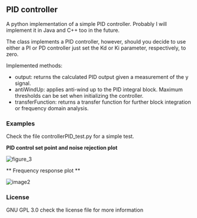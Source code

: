 ## PID controller
A python implementation of a simple PID controller. Probably I will implement it in Java and C++ too in the future.

The class implements a PID controller, however, should you decide to use either a PI or PD controller just set the Kd or Ki parameter, respectively, to zero.

Implemented methods:
- output: returns the calculated PID output given a measurement of the y signal.
- antiWindUp: applies anti-wind up to the PID integral block. Maximum thresholds can be set when initializing the controller.
- transferFunction: returns a transfer function for further block integration or frequency domain analysis.

### Examples
Check the file controllerPID_test.py for a simple test.

**PID control set point and noise rejection plot**

![figure_3](https://cloud.githubusercontent.com/assets/13961654/12498056/fcea2cc2-c09f-11e5-9946-3d149246bad8.png)

** Frequency response plot **

![image2](https://cloud.githubusercontent.com/assets/13961654/12492639/7b4f73fc-c081-11e5-9ab2-2e1267b49967.png)

### License
GNU GPL 3.0 check the license file for more information
